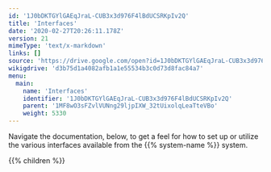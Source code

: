 ```yaml
---
id: '1J0bDKTGYlGAEqJraL-CUB3x3d976F4lBdUCSRKpIv2Q'
title: 'Interfaces'
date: '2020-02-27T20:26:11.178Z'
version: 21
mimeType: 'text/x-markdown'
links: []
source: 'https://drive.google.com/open?id=1J0bDKTGYlGAEqJraL-CUB3x3d976F4lBdUCSRKpIv2Q'
wikigdrive: 'd3b75d1a4082afb1a1e55534b3c0d73d8fac84a7'
menu:
  main:
    name: 'Interfaces'
    identifier: '1J0bDKTGYlGAEqJraL-CUB3x3d976F4lBdUCSRKpIv2Q'
    parent: '1MF8wO3sFZvlVUNng29ljpIXW_32tUixolqLeaTteVBo'
    weight: 5330
---
```





Navigate the documentation, below, to get a feel for how to set up or utilize the various interfaces available from the {{% system-name %}} system.



{{% children %}}




